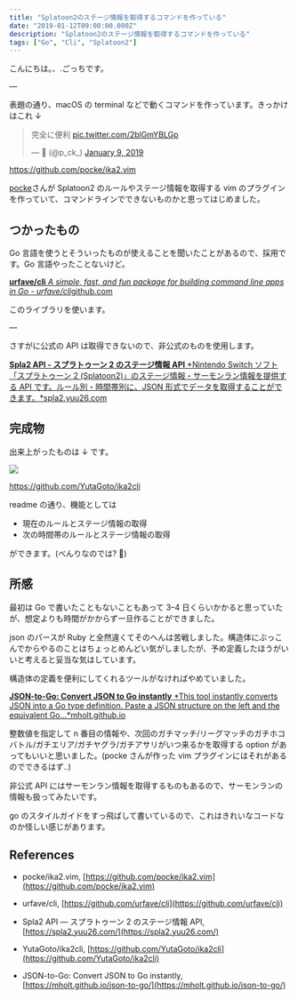 ```yaml
---
title: "Splatoon2のステージ情報を取得するコマンドを作っている"
date: "2019-01-12T09:00:00.000Z"
description: "Splatoon2のステージ情報を取得するコマンドを作っている"
tags: ["Go", "Cli", "Splatoon2"]
---
```


こんにちは。、.ごっちです。

—

表題の通り、macOS の terminal などで動くコマンドを作っています。きっかけはこれ ↓

<blockquote class="twitter-tweet"><p lang="ja" dir="ltr">完全に便利 <a href="https://t.co/2blGmYBLGp">pic.twitter.com/2blGmYBLGp</a></p>&mdash; 🎹 (@p_ck_) <a href="https://twitter.com/p_ck_/status/1082963404321521664?ref_src=twsrc%5Etfw">January 9, 2019</a></blockquote>

https://github.com/pocke/ika2.vim

[pocke](https://twitter.com/p_ck_)さんが Splatoon2 のルールやステージ情報を取得する vim のプラグインを作っていて、コマンドラインでできないものかと思ってはじめました。

## つかったもの

Go 言語を使うとそういったものが使えることを聞いたことがあるので、採用です。Go 言語やったことないけど。

[**urfave/cli** *A simple, fast, and fun package for building command line apps in Go - urfave/cli*github.com](https://github.com/urfave/cli)

このライブラリを使います。

—

さすがに公式の API は取得できないので、非公式のものを使用します。

[**Spla2 API - スプラトゥーン 2 のステージ情報 API** *Nintendo Switch ソフト「スプラトゥーン 2 (Splatoon2)」のステージ情報・サーモンラン情報を提供する API です。ルール別・時間帯別に、JSON 形式でデータを取得することができます。*spla2.yuu26.com](https://spla2.yuu26.com/)

## 完成物

出来上がったものは ↓ です。

![](/blog/assets/images/posts/20190112-Splatoon2のステージ情報を取得するコマンドを作っている/splatoon2.gif)

https://github.com/YutaGoto/ika2cli

readme の通り、機能としては

- 現在のルールとステージ情報の取得
- 次の時間帯のルールとステージ情報の取得

ができます。(べんりなのでは? 🦑)

## 所感

最初は Go で書いたこともないこともあって 3–4 日くらいかかると思っていたが、想定よりも時間がかからず一旦作ることができました。

json のパースが Ruby と全然違くてそのへんは苦戦しました。構造体にぶっこんでからやるのことはちょっとめんどい気がしましたが、予め定義したほうがいいと考えると妥当な気はしています。

構造体の定義を便利にしてくれるツールがなければやめていました。

[**JSON-to-Go: Convert JSON to Go instantly** *This tool instantly converts JSON into a Go type definition. Paste a JSON structure on the left and the equivalent Go…*mholt.github.io](https://mholt.github.io/json-to-go/)

整数値を指定して n 番目の情報や、次回のガチマッチ/リーグマッチのガチホコバトル/ガチエリア/ガチヤグラ/ガチアサリがいつ来るかを取得する option があってもいいと思いました。(pocke さんが作った vim プラグインにはそれがあるのでできるはず..)

非公式 API にはサーモンラン情報を取得するものもあるので、サーモンランの情報も扱ってみたいです。

go のスタイルガイドをすっ飛ばして書いているので、これはきれいなコードなのか怪しい感じがあります。

## References

- pocke/ika2.vim, [https://github.com/pocke/ika2.vim](https://github.com/pocke/ika2.vim)

- urfave/cli, [https://github.com/urfave/cli](https://github.com/urfave/cli)

- Spla2 API — スプラトゥーン 2 のステージ情報 API, [https://spla2.yuu26.com/](https://spla2.yuu26.com/)

- YutaGoto/ika2cli, [https://github.com/YutaGoto/ika2cli](https://github.com/YutaGoto/ika2cli)

- JSON-to-Go: Convert JSON to Go instantly, [https://mholt.github.io/json-to-go/](https://mholt.github.io/json-to-go/)
